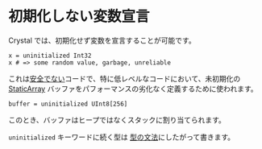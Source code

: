 # 初期化しない変数宣言

Crystal では、初期化せず変数を宣言することが可能です。

```crystal
x = uninitialized Int32
x # => some random value, garbage, unreliable
```

これは[安全でない](unsafe.html)コードで、特に低レベルなコードにおいて、未初期化の [StaticArray](http://crystal-lang.org/api/StaticArray.html) バッファをパフォーマンスの劣化なく定義するために使われます。

```crystal
buffer = uninitialized UInt8[256]
```

このとき、バッファはヒープではなくスタックに割り当てられます。

`uninitialized` キーワードに続く型は [型の文法](type_grammar.html)にしたがって書きます。

